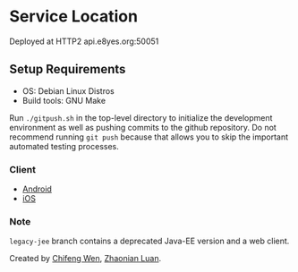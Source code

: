 # Service Location
Deployed at HTTP2 api.e8yes.org:50051

## Setup Requirements
- OS: Debian Linux Distros
- Build tools: GNU Make

Run `./gitpush.sh` in the top-level directory to initialize the development environment as well as pushing commits to the github repository. Do not recommend running `git push` because that allows you to skip the important automated testing processes.

### Client
 - [Android](https://github.com/e8yes/e8yes-chat-android)
 - [iOS](https://github.com/e8yes/e8yes-chat-ios)

### Note
`legacy-jee` branch contains a deprecated Java-EE version and a web client.

Created by [Chifeng Wen](https://www.linkedin.com/in/chifeng-wen-392b41ba/), [Zhaonian Luan](https:zluan.io).
